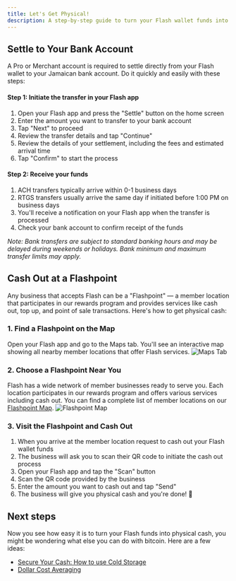 ```yaml
---
title: Let's Get Physical!
description: A step-by-step guide to turn your Flash wallet funds into physical cash.
---
```


## Settle to Your Bank Account

A Pro or Merchant account is required to settle directly from your Flash wallet to your Jamaican bank account. Do it quickly and easily with these steps:

#### Step 1: Initiate the transfer in your Flash app

1. Open your Flash app and press the "Settle" button on the home screen
2. Enter the amount you want to transfer to your bank account
3. Tap "Next" to proceed
4. Review the transfer details and tap "Continue"
5. Review the details of your settlement, including the fees and estimated arrival time
6. Tap "Confirm" to start the process

#### Step 2: Receive your funds

1. ACH transfers typically arrive within 0-1 business days
2. RTGS transfers usually arrive the same day if initiated before 1:00 PM on business days
3. You'll receive a notification on your Flash app when the transfer is processed
4. Check your bank account to confirm receipt of the funds

_Note: Bank transfers are subject to standard banking hours and may be delayed during weekends or holidays. Bank minimum and maximum transfer limits may apply._

## Cash Out at a Flashpoint

Any business that accepts Flash can be a "Flashpoint" — a member location that participates in our rewards program and provides services like cash out, top up, and point of sale transactions. Here's how to get physical cash:

### 1. Find a Flashpoint on the Map

Open your Flash app and go to the Maps tab. You'll see an interactive map showing all nearby member locations that offer Flash services.
![Maps Tab](/images/badges/png/Screenshot-map.png)

### 2. Choose a Flashpoint Near You

Flash has a wide network of member businesses ready to serve you. Each location participates in our rewards program and offers various services including cash out. You can find a complete list of member locations on our [Flashpoint Map](https://flashpoint.flashapp.me).
![Flashpoint Map](https://external-content.duckduckgo.com/iu/?u=https%3A%2F%2Fwww.lockedownseo.com%2Fwp-content%2Fuploads%2F2013%2F11%2Fadd-map-marker-google-maps.jpg&f=1&nofb=1&ipt=1e0378994a52e5316b86d378b31f725668d627bdfaffbaaf2d5f41a8d6777126&ipo=images)

### 3. Visit the Flashpoint and Cash Out

1. When you arrive at the member location request to cash out your Flash wallet funds
2. The business will ask you to scan their QR code to initiate the cash out process
3. Open your Flash app and tap the "Scan" button
4. Scan the QR code provided by the business
5. Enter the amount you want to cash out and tap "Send"
6. The business will give you physical cash and you're done! 🤙

## Next steps

Now you see how easy it is to turn your Flash funds into physical cash, you might be wondering what else you can do with bitcoin.
Here are a few ideas:

-   [Secure Your Cash: How to use Cold Storage](guides/sweep-to-cold-storage)
-   [Dollar Cost Averaging](guides/dca)
